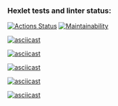 ### Hexlet tests and linter status:

[![Actions Status](https://github.com/TorTicc/frontend-project-44/actions/workflows/hexlet-check.yml/badge.svg)](https://github.com/TorTicc/frontend-project-44/actions)
[![Maintainability](https://api.codeclimate.com/v1/badges/6e750ebc5f7445339ae6/maintainability)](https://codeclimate.com/github/TorTicc/frontend-project-44/maintainability)

[![asciicast](https://asciinema.org/a/nmodVBgHS4cmw4WNclVvqV5k8.svg)](https://asciinema.org/a/nmodVBgHS4cmw4WNclVvqV5k8)

[![asciicast](https://asciinema.org/a/9MI9K47mo0fNaxOsNM3Er9hUq.svg)](https://asciinema.org/a/9MI9K47mo0fNaxOsNM3Er9hUq)

[![asciicast](https://asciinema.org/a/WeeE118odvnLX5FXUoB2y9c4A.svg)](https://asciinema.org/a/WeeE118odvnLX5FXUoB2y9c4A)

[![asciicast](https://asciinema.org/a/WeeE118odvnLX5FXUoB2y9c4A.svg)](https://asciinema.org/a/WeeE118odvnLX5FXUoB2y9c4A)

[![asciicast](https://asciinema.org/a/O9QU25uz7JKriRvVkhgA3sgQn.svg)](https://asciinema.org/a/O9QU25uz7JKriRvVkhgA3sgQn)
